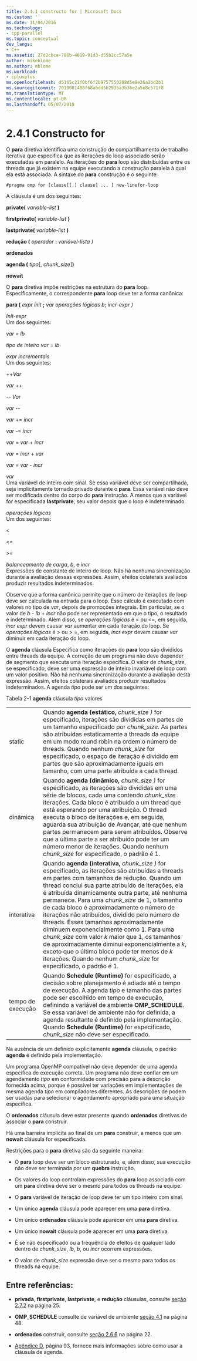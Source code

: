 ```yaml
---
title: 2.4.1 constructo for | Microsoft Docs
ms.custom: ''
ms.date: 11/04/2016
ms.technology:
- cpp-parallel
ms.topic: conceptual
dev_langs:
- C++
ms.assetid: 27d2cbce-786b-4819-91d3-d55b2cc57a5e
author: mikeblome
ms.author: mblome
ms.workload:
- cplusplus
ms.openlocfilehash: d5165c21f0bf6f2b9757550208d5e8e26a2bd3b1
ms.sourcegitcommit: 7019081488f68abdd5b2935a3b36e2a5e8c571f8
ms.translationtype: MT
ms.contentlocale: pt-BR
ms.lasthandoff: 05/07/2018
---
```

# <a name="241-for-construct"></a>2.4.1 Constructo for
O **para** diretiva identifica uma construção de compartilhamento de trabalho iterativa que especifica que as iterações do loop associado serão executadas em paralelo. As iterações do **para** loop são distribuídas entre os threads que já existem na equipe executando a construção paralela à qual ela está associada. A sintaxe do **para** construção é o seguinte:  
  
```  
#pragma omp for [clause[[,] clause] ... ] new-linefor-loop  
```  
  
 A cláusula é um dos seguintes:  
  
 **private(** *variable-list* **)**  
  
 **firstprivate(** *variable-list* **)**  
  
 **lastprivate(** *variable-list* **)**  
  
 **redução (** *operador* **:** *variável-lista *)**  
  
 **ordenados**  
  
 **agenda (** *tipo*[, *chunk_size*]**)**  
  
 **nowait**  
  
 O **para** diretiva impõe restrições na estrutura do **para** loop. Especificamente, o correspondente **para** loop deve ter a forma canônica:  
  
 **para (** *expr init* **;** *var operações lógicas b*; *incr-expr *)**  
  
 *Init-expr*  
 Um dos seguintes:  
  
 *var* = *lb*  
  
 *tipo de inteiro var* = *lb*  
  
 *expr incrementais*  
 Um dos seguintes:  
  
 ++*Var*  
  
 *var* ++  
  
 -- *Var*  
  
 *var* --  
  
 *var* += *incr*  
  
 *var* -= *incr*  
  
 *var* = *var* + *incr*  
  
 *var* = *incr* + *var*  
  
 *var* = *var* - *incr*  
  
 *var*  
 Uma variável de inteiro com sinal. Se essa variável deve ser compartilhada, seja implicitamente tornado privado durante o **para**.   Essa variável não deve ser modificada dentro do corpo do **para** instrução. A menos que a variável for especificada **lastprivate**, seu valor depois que o loop é indeterminado.  
  
 *operações lógicas*  
 Um dos seguintes:  
  
 <  
  
 \<=  
  
 >  
  
 \>=  
  
 *balanceamento de carga*, *b*, e *incr*  
 Expressões de constante de inteiro de loop. Não há nenhuma sincronização durante a avaliação dessas expressões. Assim, efeitos colaterais avaliados produzir resultados indeterminados.  
  
 Observe que a forma canônica permite que o número de iterações de loop deve ser calculada na entrada para o loop. Esse cálculo é executado com valores no tipo de *var*, depois de promoções integrais. Em particular, se o valor de *b* - *lb* + *incr* não pode ser representado em que o tipo, o resultado é indeterminado. Além disso, se *operações lógicas* é < ou \<=, em seguida, *incr expr* devem causar *var* aumentar em cada iteração do loop.   Se *operações lógicas* é > ou > =, em seguida, *incr expr* devem causar *var* diminuir em cada iteração do loop.  
  
 O **agenda** cláusula Especifica como iterações do **para** loop são divididos entre threads da equipe. A correção de um programa não deve depender de segmento que executa uma iteração específica. O valor de *chunk_size*, se especificado, deve ser uma expressão de inteiro invariável de loop com um valor positivo. Não há nenhuma sincronização durante a avaliação desta expressão. Assim, efeitos colaterais avaliados produzir resultados indeterminados. A agenda *tipo* pode ser um dos seguintes:  
  
 Tabela 2-1 **agenda** cláusula *tipo* valores  
  
|||  
|-|-|  
|static|Quando **agenda (estático,** *chunk_size *)** for especificado, iterações são divididas em partes de um tamanho especificado por *chunk_size*. As partes são atribuídas estaticamente a threads da equipe em um modo round robin na ordem o número de threads. Quando nenhum *chunk_size* for especificado, o espaço de iteração é dividido em partes que são aproximadamente iguais em tamanho, com uma parte atribuída a cada thread.|  
|dinâmica|Quando **agenda (dinâmico,** *chunk_size *)** for especificado, as iterações são divididas em uma série de blocos, cada uma contendo *chunk_size* iterações. Cada bloco é atribuído a um thread que está esperando por uma atribuição. O thread executa o bloco de iterações e, em seguida, aguarda sua atribuição de Avançar, até que nenhum partes permanecem para serem atribuídos. Observe que a última parte a ser atribuído pode ter um número menor de iterações. Quando nenhum *chunk_size* for especificado, o padrão é 1.|  
|interativa|Quando **agenda (interativa,** *chunk_size *)** for especificado, as iterações são atribuídas a threads em partes com tamanhos de redução. Quando um thread conclui sua parte atribuído de iterações, ela é atribuída dinamicamente outra parte, até nenhuma permanece. Para uma *chunk_size* de 1, o tamanho de cada bloco é aproximadamente o número de iterações não atribuídos, dividido pelo número de threads. Esses tamanhos aproximadamente diminuem exponencialmente como 1. Para uma *chunk_size* com valor *k* maior que 1, os tamanhos de aproximadamente diminui exponencialmente a *k*, exceto que o último bloco pode ter menos de  *k* iterações. Quando nenhum *chunk_size* for especificado, o padrão é 1.|  
|tempo de execução|Quando **Schedule (Runtime)** for especificado, a decisão sobre planejamento é adiada até o tempo de execução. A agenda *tipo* e tamanho das partes pode ser escolhido em tempo de execução, definindo a variável de ambiente **OMP_SCHEDULE**. Se essa variável de ambiente não for definida, a agenda resultante é definido pela implementação. Quando **Schedule (Runtime)** for especificado, *chunk_size* não deve ser especificado.|  
  
 Na ausência de um definido explicitamente **agenda** cláusula, o padrão **agenda** é definido pela implementação.  
  
 Um programa OpenMP compatível não deve depender de uma agenda específica de execução correta. Um programa não deve confiar em um agendamento *tipo* em conformidade com precisão para a descrição fornecida acima, porque é possível ter variações em implementações de mesma agenda *tipo* em compiladores diferentes. As descrições de podem ser usadas para selecionar o agendamento apropriado para uma situação específica.  
  
 O **ordenados** cláusula deve estar presente quando **ordenados** diretivas de associar o **para** construir.  
  
 Há uma barreira implícita ao final de um **para** construir, a menos que um **nowait** cláusula for especificada.  
  
 Restrições para o **para** diretiva são da seguinte maneira:  
  
-   O **para** loop deve ser um bloco estruturado, e, além disso, sua execução não deve ser terminada por um **quebra** instrução.  
  
-   Os valores do loop controlam expressões do **para** loop associado com um **para** diretiva deve ser o mesmo para todos os threads na equipe.  
  
-   O **para** variável de iteração de loop deve ter um tipo inteiro com sinal.  
  
-   Um único **agenda** cláusula pode aparecer em uma **para** diretiva.  
  
-   Um único **ordenados** cláusula pode aparecer em uma **para** diretiva.  
  
-   Um único **nowait** cláusula pode aparecer em uma **para** diretiva.  
  
-   É se não especificado ou a frequência de efeitos de qualquer lado dentro de *chunk_size*, *lb*, *b*, ou *incr* ocorrem expressões.  
  
-   O valor de *chunk_size* expressão deve ser o mesmo para todos os threads na equipe.  
  
## <a name="cross-references"></a>Entre referências:  
  
-   **privada**, **firstprivate**, **lastprivate**, e **redução** cláusulas, consulte [seção 2.7.2](../../parallel/openmp/2-7-2-data-sharing-attribute-clauses.md) na página 25.  
  
-   **OMP_SCHEDULE** consulte de variável de ambiente [seção 4.1](../../parallel/openmp/4-1-omp-schedule.md) na página 48.  
  
-   **ordenados** construir, consulte [seção 2.6.6](../../parallel/openmp/2-6-6-ordered-construct.md) na página 22.  
  
-   [Apêndice D](../../parallel/openmp/d-using-the-schedule-clause.md), página 93, fornece mais informações sobre como usar a cláusula de agenda.